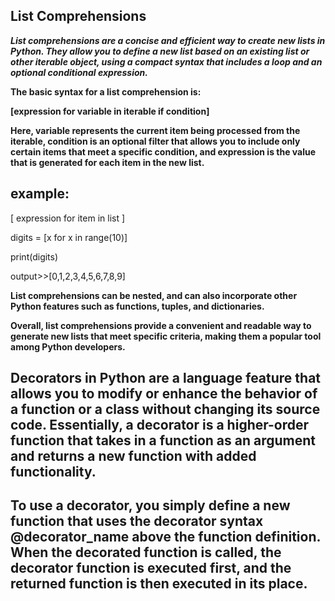 ## **List Comprehensions**

***List comprehensions are a concise and efficient way to create new lists in Python. They allow you to define a new list based on an existing list or other iterable object, using a compact syntax that includes a loop and an optional conditional expression.***

**The basic syntax for a list comprehension is:**

**[expression for variable in iterable if condition]**

**Here, variable represents the current item being processed from the iterable, condition is an optional filter that allows you to include only certain items that meet a specific condition, and expression is the value that is generated for each item in the new list.**

## example:

[ expression for item in list ]

digits = [x for x in range(10)]

print(digits)

output>>[0,1,2,3,4,5,6,7,8,9]

**List comprehensions can be nested, and can also incorporate other Python features such as functions, tuples, and dictionaries.**

**Overall, list comprehensions provide a convenient and readable way to generate new lists that meet specific criteria, making them a popular tool among Python developers.**


## Decorators in Python are a language feature that allows you to modify or enhance the behavior of a function or a class without changing its source code. Essentially, a decorator is a higher-order function that takes in a function as an argument and returns a new function with added functionality.

## To use a decorator, you simply define a new function that uses the decorator syntax **@decorator_name** above the function definition. When the decorated function is called, the decorator function is executed first, and the returned function is then executed in its place.